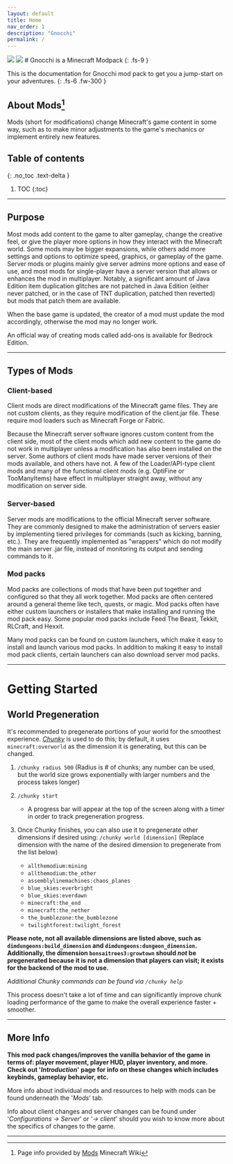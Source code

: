 ```yaml
---
layout: default
title: Home
nav_order: 1
description: "Gnocchi"
permalink: /
---
```

<img src="https://img.shields.io/github/license/cwcontur/gnocchi-modpack">
<img src="https://img.shields.io/badge/Mod%20Loader-Forge-blue">
# Gnocchi is a Minecraft Modpack
{: .fs-9 }

This is the documentation for Gnocchi mod pack to get you a jump-start on your adventures.
{: .fs-6 .fw-300 }

## About Mods[^note]

Mods (short for modifications) change Minecraft​'s game content in some way, such as to make minor adjustments to the game's mechanics or implement entirely new features.

## Table of contents
{: .no_toc .text-delta }

1. TOC
{:toc}

---

## Purpose

Most mods add content to the game to alter gameplay, change the creative feel, or give the player more options in how they interact with the Minecraft world. Some mods may be bigger expansions, while others add more settings and options to optimize speed, graphics, or gameplay of the game. Server mods or plugins mainly give server admins more options and ease of use, and most mods for single-player have a server version that allows or enhances the mod in multiplayer. Notably, a significant amount of Java Edition item duplication glitches are not patched in Java Edition (either never patched, or in the case of TNT duplication, patched then reverted) but mods that patch them are available.

When the base game is updated, the creator of a mod must update the mod accordingly, otherwise the mod may no longer work.

An official way of creating mods called add-ons is available for Bedrock Edition.

---

## Types of Mods

### Client-based

Client mods are direct modifications of the Minecraft game files. They are not custom clients, as they require modification of the client.jar file. These require mod loaders such as Minecraft Forge or Fabric.

Because the Minecraft server software ignores custom content from the client side, most of the client mods which add new content to the game do not work in multiplayer unless a modification has also been installed on the server. Some authors of client mods have made server versions of their mods available, and others have not. A few of the Loader/API-type client mods and many of the functional client mods (e.g. OptiFine or TooManyItems) have effect in multiplayer straight away, without any modification on server side.

### Server-based

Server mods are modifications to the official Minecraft server software. They are commonly designed to make the administration of servers easier by implementing tiered privileges for commands (such as kicking, banning, etc.). They are frequently implemented as "wrappers" which do not modify the main server .jar file, instead of monitoring its output and sending commands to it.

### Mod packs

Mod packs are collections of mods that have been put together and configured so that they all work together. Mod packs are often centered around a general theme like tech, quests, or magic. Mod packs often have either custom launchers or installers that make installing and running the mod pack easy. Some popular mod packs include Feed The Beast, Tekkit, RLCraft, and Hexxit.

Many mod packs can be found on custom launchers, which make it easy to install and launch various mod packs. In addition to making it easy to install mod pack clients, certain launchers can also download server mod packs.

---

# Getting Started

## World Pregeneration

It's recommended to pregenerate portions of your world for the smoothest experience. *[Chunky]((https://www.curseforge.com/minecraft/mc-mods/chunky-pregenerator-forge))* is used to do this; by default, it uses `minecraft:overworld` as the dimension it is generating, but this can be changed.

1. `/chunky radius 500` (Radius is # of chunks; any number can be used, but the world size grows exponentially with larger numbers and the process takes longer)

2. `/chunky start`

   - A progress bar will appear at the top of the screen along with a timer in order to track pregeneration progress.

3. Once Chunky finishes, you can also use it to pregenerate other dimensions if desired using: `/chunky world [dimension]` (Replace dimension with the name of the desired dimension to pregenerate from the list below)
    - `allthemodium:mining`
    - `allthemodium:the_other`
    - `assemblylinemachines:chaos_planes`
    - `blue_skies:everbright`
    - `blue_skies:everdawn`
    - `minecraft:the_end`
    - `minecraft:the_nether`
    - `the_bumblezone:the_bumblezone`
    - `twilightforest:twilight_forest`

**Please note, not all available dimensions are listed above, such as `dimdungeons:build_dimension` and `dimdungeons:dungeon_dimension`. Additionally, the dimension `bonsaitrees3:growtown` should *not* be pregenerated because it is not a dimension that players can visit; it exists for the backend of the mod to use.**

*Additional Chunky commands can be found via `/chunky help`*

This process doesn't take a lot of time and can significantly improve chunk loading performance of the game to make the overall experience faster + smoother.

---

## More Info

**This mod pack changes/improves the vanilla behavior of the game in terms of: player movement, player HUD, player inventory, and more. Check out '*Introduction*' page for info on these changes which includes keybinds, gameplay behavior, etc.**

More info about individual mods and resources to help with mods can be found underneath the '*Mods*' tab.

Info about client changes and server changes can be found under '*Configurations -> Server*' or '*-> client*' should you wish to know more about the specifics of changes to the game.

---

[^note]: Page info provided by [Mods](https://minecraft.fandom.com/wiki/Mods "minecraft.fandom.com/wiki/mods") Minecraft Wiki
